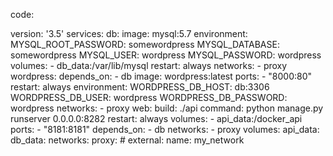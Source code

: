 code:

version: '3.5'
services:
        db:
                image: mysql:5.7
                environment:
                        MYSQL_ROOT_PASSWORD: somewordpress
                        MYSQL_DATABASE: somewordpress
                        MYSQL_USER: wordpress
                        MYSQL_PASSWORD: wordpress
                volumes:
                        - db_data:/var/lib/mysql
                restart: always
                networks:
                        - proxy
        wordpress:
                depends_on:
                        - db
                image: wordpress:latest
                ports:
                        - "8000:80"
                restart: always
                environment:
                        WORDPRESS_DB_HOST: db:3306
                        WORDPRESS_DB_USER: wordpress
                        WORDPRESS_DB_PASSWORD: wordpress
                networks:
                        - proxy
        web:
                build: ./api
                command: python manage.py runserver 0.0.0.0:8282
                restart: always
                volumes:
                        - api_data:/docker_api
                ports:
                        - "8181:8181"
                depends_on:
                        - db
                networks:
                        - proxy
volumes:
        api_data:
        db_data:
networks:
        proxy:
                # external:
                name: my_network
